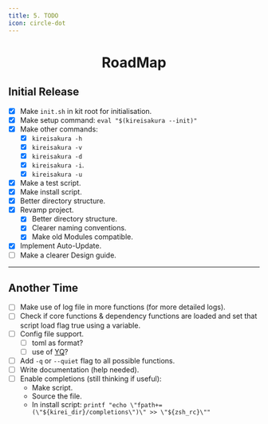 ```yaml
---
title: 5. TODO
icon: circle-dot
---
```

<h1 align="center">RoadMap</h1>

## Initial Release

- [x] Make `init.sh` in kit root for initialisation.
- [x] Make setup command: `eval "$(kireisakura --init)"`
- [x] Make other commands:
    - [x] `kireisakura -h`
    - [x] `kireisakura -v`
    - [x] `kireisakura -d`
    - [x] `kireisakura -i`.
    - [x] `kireisakura -u`
- [x] Make a test script.
- [x] Make install script.
- [x] Better directory structure.
- [x] Revamp project.
    - [x] Better directory structure.
    - [x] Clearer naming conventions.
    - [x] Make old Modules compatible.
- [x] Implement Auto-Update.
- [ ]  Make a clearer Design guide.
---
## Another Time

- [ ] Make use of log file in more functions (for more detailed logs).
- [ ] Check if core functions & dependency functions are loaded and set that script load flag true using a variable.
- [ ] Config file support.
    - [ ] toml as format?
    - [ ] use of [YQ](https://chatgpt.com/share/671ab466-aaf0-8001-ba21-ae748636e88b)?
- [ ] Add `-q` or `--quiet` flag to all possible functions.
- [ ] Write documentation (help needed).
- [ ] Enable completions (still thinking if useful):
    - Make script.
    - Source the file.
    - In install script: `printf "echo \"fpath+=(\"${kirei_dir}/completions\")\" >> \"${zsh_rc}\""`